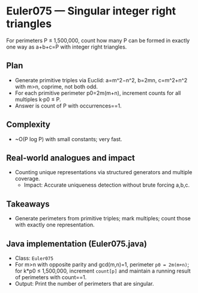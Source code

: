 # Euler075 — Singular integer right triangles

For perimeters P ≤ 1,500,000, count how many P can be formed in exactly one way as a+b+c=P with integer right triangles.

## Plan

- Generate primitive triples via Euclid: a=m^2−n^2, b=2mn, c=m^2+n^2 with m>n, coprime, not both odd.
- For each primitive perimeter p0=2m(m+n), increment counts for all multiples k·p0 ≤ P.
- Answer is count of P with occurrences==1.

## Complexity
- ~O(P log P) with small constants; very fast.

## Real-world analogues and impact
- Counting unique representations via structured generators and multiple coverage.
  - Impact: Accurate uniqueness detection without brute forcing a,b,c.

## Takeaways
- Generate perimeters from primitive triples; mark multiples; count those with exactly one representation.


## Java implementation (Euler075.java)

- Class: `Euler075`
- For m>n with opposite parity and gcd(m,n)=1, perimeter `p0 = 2m(m+n)`; for k*p0 ≤ 1,500,000, increment `count[p]` and maintain a running result of perimeters with count==1.
- Output: Print the number of perimeters that are singular.
